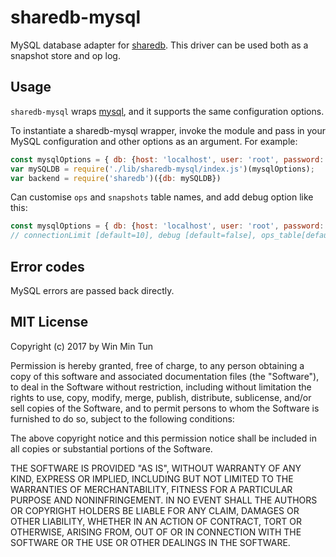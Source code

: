 # sharedb-mysql

MySQL database adapter for [sharedb](https://github.com/share/sharedb). This
driver can be used both as a snapshot store and op log.


## Usage

`sharedb-mysql` wraps [mysql](https://www.npmjs.com/package/mysql), and it supports the same configuration options.

To instantiate a sharedb-mysql wrapper, invoke the module and pass in your
MySQL configuration and other options as an argument. For example:

```js
const mysqlOptions = { db: {host: 'localhost', user: 'root', password: '', database: 'somedb'} };
var mySQLDB = require('./lib/sharedb-mysql/index.js')(mysqlOptions);
var backend = require('sharedb')({db: mySQLDB})
```

Can customise `ops` and `snapshots` table names, and add debug option like this:

```js
const mysqlOptions = { db: {host: 'localhost', user: 'root', password: '', database: 'somedb', connectionLimit: 20}, ops_table: 'ops_table_name', snapshots_table: 'snapshots_table_name', debug: true };
// connectionLimit [default=10], debug [default=false], ops_table[default=ops], snapshots[default=snapshots] are optional
```

## Error codes

MySQL errors are passed back directly.

## MIT License

Copyright (c) 2017 by Win Min Tun

Permission is hereby granted, free of charge, to any person obtaining a copy
of this software and associated documentation files (the "Software"), to deal
in the Software without restriction, including without limitation the rights
to use, copy, modify, merge, publish, distribute, sublicense, and/or sell
copies of the Software, and to permit persons to whom the Software is
furnished to do so, subject to the following conditions:

The above copyright notice and this permission notice shall be included in
all copies or substantial portions of the Software.

THE SOFTWARE IS PROVIDED "AS IS", WITHOUT WARRANTY OF ANY KIND, EXPRESS OR
IMPLIED, INCLUDING BUT NOT LIMITED TO THE WARRANTIES OF MERCHANTABILITY,
FITNESS FOR A PARTICULAR PURPOSE AND NONINFRINGEMENT. IN NO EVENT SHALL THE
AUTHORS OR COPYRIGHT HOLDERS BE LIABLE FOR ANY CLAIM, DAMAGES OR OTHER
LIABILITY, WHETHER IN AN ACTION OF CONTRACT, TORT OR OTHERWISE, ARISING FROM,
OUT OF OR IN CONNECTION WITH THE SOFTWARE OR THE USE OR OTHER DEALINGS IN
THE SOFTWARE.

